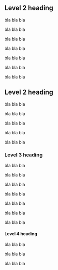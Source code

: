 ## Level 2 heading

bla bla bla

bla bla bla

bla bla bla

bla bla bla

bla bla bla

bla bla bla

bla bla bla

## Level 2 heading

bla bla bla

bla bla bla

bla bla bla

bla bla bla

bla bla bla

### Level 3 heading

bla bla bla

bla bla bla

bla bla bla

bla bla bla

bla bla bla

bla bla bla

bla bla bla

#### Level 4 heading

bla bla bla

bla bla bla

bla bla bla
